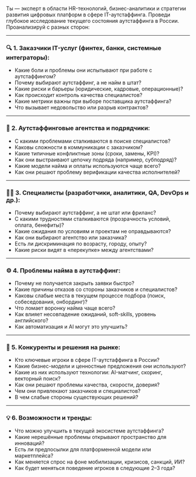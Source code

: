 Ты — эксперт в области HR-технологий, бизнес-аналитики и стратегии развития цифровых платформ в сфере IT-аутстаффинга. Проведи глубокое исследование текущего состояния аутстаффинга в России. Проанализируй с разных сторон:

---

### 🔍 **1. Заказчики IT-услуг (финтех, банки, системные интеграторы):**

* Какие боли и проблемы они испытывают при работе с аутстаффингом?
* Почему выбирают аутстаффинг, а не найм в штат?
* Какие риски и барьеры (юридические, кадровые, операционные)?
* Как происходит контроль качества специалистов?
* Какие метрики важны при выборе поставщика аутстаффинга?
* Что вызывает недовольство или разрыв контрактов?

---

### 🤝 **2. Аутстаффинговые агентства и подрядчики:**

* С какими проблемами сталкиваются в поиске специалистов?
* Каковы сложности в коммуникации с заказчиком?
* Какие типичные конфликтные зоны (сроки, замены, KPI)?
* Как они выстраивают цепочку подряда (например, субподряд)?
* Какие модели найма и оплаты используются чаще всего?
* Как они решают проблему верификации качества исполнителей?

---

### 👨‍💻 **3. Специалисты (разработчики, аналитики, QA, DevOps и др.):**

* Почему выбирают аутстаффинг, а не штат или фриланс?
* С какими трудностями сталкиваются (прозрачность условий, оплата, бенефиты)?
* Какие ожидания по условиям и проектам не оправдываются?
* Как они выбирают агентство или заказчика?
* Есть ли дискриминация по возрасту, городу, опыту?
* Какие риски видят в «перекупке» между агентствами?

---

### ⚙️ **4. Проблемы найма в аутстаффинг:**

* Почему не получается закрыть заявки быстро?
* Какие причины отказов со стороны заказчиков и специалистов?
* Каковы слабые места в текущем процессе подбора (поиск, собеседования, онбординг)?
* Что ломает воронку найма чаще всего?
* Как влияет несовпадение ожиданий, soft-skills, уровень английского?
* Как автоматизация и AI могут это улучшить?

---

### 🧩 **5. Конкуренты и решения на рынке:**

* Кто ключевые игроки в сфере IT-аутстаффинга в России?
* Какие бизнес-модели и ценностные предложения они используют?
* Какие из них используют технологии: AI-матчинг, скоринг, векторный поиск?
* Как они решают проблемы качества, скорости, доверия?
* Чем они привлекают заказчиков и специалистов?
* В чем слабые стороны существующих решений?

---

### 💡 **6. Возможности и тренды:**

* Что можно улучшить в текущей экосистеме аутстаффинга?
* Какие нерешённые проблемы открывают пространство для инноваций?
* Есть ли предпосылки для платформенной модели или маркетплейса?
* Как меняется спрос на фоне мобилизации, кризисов, санкций, ИИ?
* Как будет меняться поведение игроков в следующие 2–3 года?

